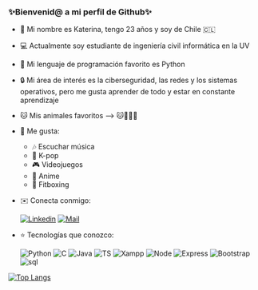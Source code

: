 ### ✨Bienvenid@ a mi perfil de Github✨

<!-- **KaterinaPenaloza/KaterinaPenaloza** is a ✨ _special_ ✨ repository because its `README.md` (this file) appears on your GitHub profile. -->
- 👻 Mi nombre es Katerina, tengo 23 años y soy de Chile 🇨🇱
- 💻 Actualmente soy estudiante de ingeniería civil informática en la UV
- 🐍 Mi lenguaje de programación favorito es Python
- 🔒 Mi área de interés es la ciberseguridad, las redes y los sistemas operativos, pero me gusta aprender de todo y estar en constante aprendizaje
- 🐱 Mis animales favoritos --> 🐱🦊🦝🐉
- 👾 Me gusta:
  - 🎶 Escuchar música
  - 🧸 K-pop
  - 🎮 Videojuegos
  - 🌸 Anime
  - 🥊 Fitboxing
- ✉️ Conecta conmigo:

  [![Linkedin](https://img.shields.io/badge/LinkedIn-0077B5?style=for-the-badge&logo=linkedin&logoColor=white)](https://www.linkedin.com/in/katerina-pe%C3%B1aloza/)
  [![Mail](https://img.shields.io/badge/Gmail-D14836?style=for-the-badge&logo=gmail&logoColor=white)]()

- ⭐ Tecnologías que conozco:

  ![Python](https://img.shields.io/badge/python-3670A0?style=for-the-badge&logo=python&logoColor=ffdd54)
  ![C](https://img.shields.io/badge/C-00599C?style=for-the-badge&logo=c&logoColor=white)
  ![Java](https://img.shields.io/badge/java-%23ED8B00.svg?style=for-the-badge&logo=openjdk&logoColor=white)
  ![TS](https://img.shields.io/badge/TypeScript-007ACC?style=for-the-badge&logo=typescript&logoColor=white)
  ![Xampp](https://img.shields.io/badge/Xampp-F37623?style=for-the-badge&logo=xampp&logoColor=white)
  ![Node](https://img.shields.io/badge/Node%20js-339933?style=for-the-badge&logo=nodedotjs&logoColor=white)
  ![Express](https://img.shields.io/badge/Express%20js-000000?style=for-the-badge&logo=express&logoColor=white)
  ![Bootstrap](https://img.shields.io/badge/Bootstrap-563D7C?style=for-the-badge&logo=bootstrap&logoColor=white)
  ![sql](https://img.shields.io/badge/MySQL-005C84?style=for-the-badge&logo=mysql&logoColor=white)

<!-- [![Katerina's GitHub stats](https://github-readme-stats.vercel.app/api?username=KaterinaPenaloza)](https://github.com/KaterinaPenaloza/github-readme-stats) -->
  [![Top Langs](https://github-readme-stats.vercel.app/api/top-langs/?username=KaterinaPenaloza&langs_count=8&layout=compact)](https://github.com/KaterinaPenaloza/github-readme-stats)
